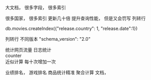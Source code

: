 大文档， 很多字段， 很多索引

很多国家， 很多索引
更新几十倍
提升查询性能， 但是又会罚写
列转行 

db.movies.createIndex({"release.country": 1, "release.date":1})

列转行 
不同版本
"schema_version": "2.0"

统计网页流量 日志统计  
counter  
近似计算 每十次增加一次

业绩排名，  游戏排名   商品统计精准
聚合计算 文档， 

